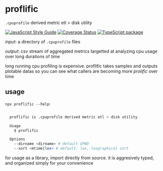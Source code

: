 # proflific

`.cpuprofile` derived metric etl > disk utility

[![JavaScript Style Guide](https://img.shields.io/badge/code_style-standard-brightgreen.svg)](https://standardjs.com)
[![Coverage Status](https://coveralls.io/repos/github/cdaringe/pouchy/badge.svg?branch=master)](https://coveralls.io/github/cdaringe/pouchy?branch=master) [![TypeScript package](https://img.shields.io/badge/language-typescript-blue)](https://www.typescriptlang.org)
<!-- [![semantic-release](https://img.shields.io/badge/%20%20%F0%9F%93%A6%F0%9F%9A%80-semantic--release-e10079.svg)](https://github.com/semantic-release/semantic-release)  -->
<!-- [![CircleCI](https://circleci.com/gh/cdaringe/pouchy.svg?style=svg)](https://circleci.com/gh/cdaringe/pouchy)  -->

*input*: a directory of `.cpuprofile` files

*output*: csv stream of aggregated metrics targetted at analyzing cpu usage over long durations of time


long running cpu profiling is expensive.  proflific takes samples and outputs plotable datas so you can see what callers are becoming more _prolific_ over time

## usage

`npx proflific --help`:

```sh

  proflific is .cpuprofile derived metric etl > disk utility

  Usage
    $ proflific

  Options
    --dirname <dirname> # default $PWD
    --sort <mtime|lex> # default: lex, lexgraphical sort
```

for usage as a library, import directly from source. it is aggresively typed, and organized simply for your convenience
